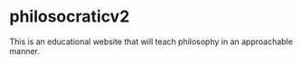# philosocraticv2
This is an educational website that will teach philosophy in an approachable manner.
